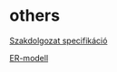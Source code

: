 # others
[Szakdolgozat specifikáció](https://onedrive.live.com/view.aspx?resid=D32417D921A94500!350032&ithint=file%2cdocx&authkey=!AOA51Ca1FbhZ1I4)

[ER-modell](https://1drv.ms/u/s!AgBFqSHZFyTTlb4MnKhaUg_EXHjIpA?e=IIiPYK)
